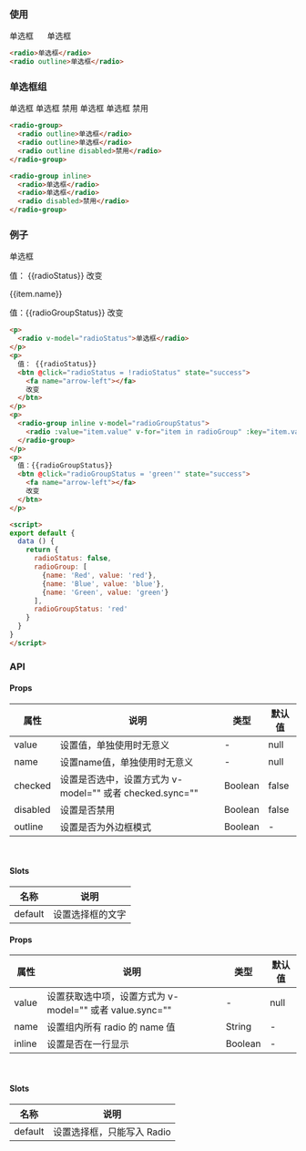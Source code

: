 <row>
  <column :md=12>

  ### 使用

  <radio>单选框</radio>
  <radio outline style="margin-left: 20px;">单选框</radio>

  ```html
  <radio>单选框</radio>
  <radio outline>单选框</radio>
  ```

  ### 单选框组

  <radio-group>
    <radio outline>单选框</radio>
    <radio outline>单选框</radio>
    <radio outline disabled>禁用</radio>
  </radio-group>

  <radio-group inline>
    <radio>单选框</radio>
    <radio>单选框</radio>
    <radio disabled>禁用</radio>
  </radio-group>

  ```html
  <radio-group>
    <radio outline>单选框</radio>
    <radio outline>单选框</radio>
    <radio outline disabled>禁用</radio>
  </radio-group>

  <radio-group inline>
    <radio>单选框</radio>
    <radio>单选框</radio>
    <radio disabled>禁用</radio>
  </radio-group>
  ```

  ### 例子

  <p>
    <radio v-model="radioStatus">单选框</radio>
  </p>
  <p>
    值： {{radioStatus}}
    <btn @click="radioStatus = !radioStatus" state="success">
      <fa name="arrow-left"></fa>
      改变
    </btn>
  </p>
  <p>
    <radio-group inline v-model="radioGroupStatus">
      <radio :value="item.value" v-for="item in radioGroup" :key="item.value">{{item.name}}</radio>
    </radio-group>
  </p>
  <p>
    值：{{radioGroupStatus}}
    <btn @click="radioGroupStatus = 'green'" state="success">
      <fa name="arrow-left"></fa>
      改变
    </btn>
  </p>

  <script>
  export default {
    data () {
      return {
        radioStatus: false,
        radioGroup: [
          {name: 'Red', value: 'red'},
          {name: 'Blue', value: 'blue'},
          {name: 'Green', value: 'green'}
        ],
        radioGroupStatus: 'red'
      }
    }
  }
  </script>

  ```html
  <p>
    <radio v-model="radioStatus">单选框</radio>
  </p>
  <p>
    值： {{radioStatus}}
    <btn @click="radioStatus = !radioStatus" state="success">
      <fa name="arrow-left"></fa>
      改变
    </btn>
  </p>
  <p>
    <radio-group inline v-model="radioGroupStatus">
      <radio :value="item.value" v-for="item in radioGroup" :key="item.value">{{item.name}}</radio>
    </radio-group>
  </p>
  <p>
    值：{{radioGroupStatus}}
    <btn @click="radioGroupStatus = 'green'" state="success">
      <fa name="arrow-left"></fa>
      改变
    </btn>
  </p>

  <script>
  export default {
    data () {
      return {
        radioStatus: false,
        radioGroup: [
          {name: 'Red', value: 'red'},
          {name: 'Blue', value: 'blue'},
          {name: 'Green', value: 'green'}
        ],
        radioGroupStatus: 'red'
      }
    }
  }
  </script>
  ```

  ### API

  <portlet title="Radio" icon="map-signs" theme="light" bordered>

  #### Props

  <div class="table-scrollable table-scrollable-borderless">
      <table class="table table-hover table-bordered">
          <thead>
              <tr class="uppercase">
                  <th> 属性 </th>
                  <th> 说明 </th>
                  <th> 类型 </th>
                  <th> 默认值 </th>
              </tr>
          </thead>
          <tbody>
              <tr>
                  <td> value </td>
                  <td> 设置值，单独使用时无意义 </td>
                  <td> - </td>
                  <td> null </td>
              </tr>
              <tr>
                  <td> name </td>
                  <td> 设置name值，单独使用时无意义 </td>
                  <td> - </td>
                  <td> null </td>
              </tr>
              <tr>
                  <td> checked </td>
                  <td> 设置是否选中，设置方式为 v-model="" 或者 checked.sync=""  </td>
                  <td> Boolean </td>
                  <td> false </td>
              </tr>
              <tr>
                  <td> disabled </td>
                  <td> 设置是否禁用 </td>
                  <td> Boolean </td>
                  <td> false </td>
              </tr>
              <tr>
                  <td> outline </td>
                  <td> 设置是否为外边框模式 </td>
                  <td> Boolean </td>
                  <td> - </td>
              </tr>
          </tbody>
      </table>
  </div>

  <br>

  #### Slots

  <div class="table-scrollable table-scrollable-borderless">
      <table class="table table-hover table-bordered">
          <thead>
              <tr class="uppercase">
                  <th> 名称 </th>
                  <th> 说明 </th>
              </tr>
          </thead>
          <tbody>
              <tr>
                  <td> default </td>
                  <td> 设置选择框的文字 </td>
              </tr>
          </tbody>
      </table>
  </div>

  </portlet>

  <portlet title="Radio Group" icon="map-signs" theme="light" bordered>

  #### Props

  <div class="table-scrollable table-scrollable-borderless">
      <table class="table table-hover table-bordered">
          <thead>
              <tr class="uppercase">
                  <th> 属性 </th>
                  <th> 说明 </th>
                  <th> 类型 </th>
                  <th> 默认值 </th>
              </tr>
          </thead>
          <tbody>
              <tr>
                  <td> value </td>
                  <td> 设置获取选中项，设置方式为 v-model="" 或者 value.sync="" </td>
                  <td> - </td>
                  <td> null </td>
              </tr>
              <tr>
                  <td> name </td>
                  <td> 设置组内所有 radio 的 name 值 </td>
                  <td> String </td>
                  <td> - </td>
              </tr>
              <tr>
                  <td> inline </td>
                  <td> 设置是否在一行显示 </td>
                  <td> Boolean </td>
                  <td> - </td>
              </tr>
          </tbody>
      </table>
  </div>

  <br>

  #### Slots

  <div class="table-scrollable table-scrollable-borderless">
      <table class="table table-hover table-bordered">
          <thead>
              <tr class="uppercase">
                  <th> 名称 </th>
                  <th> 说明 </th>
              </tr>
          </thead>
          <tbody>
              <tr>
                  <td> default </td>
                  <td> 设置选择框，只能写入 Radio </td>
              </tr>
          </tbody>
      </table>
  </div>

  </portlet>

  </column>
</row>
